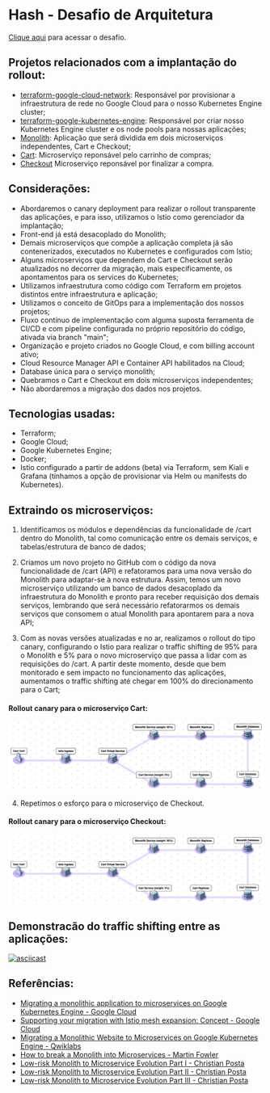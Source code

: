 # Hash - Desafio de Arquitetura

[Clique aqui](https://github.com/hashlab/hiring/blob/master/challenges/pt-br/sre-challenge.md) para acessar o desafio.

## Projetos relacionados com a implantação do rollout:

- [terraform-google-cloud-network](https://github.com/letsrockthefuture/terraform-google-cloud-network): Responsável por provisionar a infraestrutura de rede no Google Cloud para o nosso Kubernetes Engine cluster;
- [terraform-google-kubernetes-engine](https://github.com/letsrockthefuture/terraform-google-cloud-kubernetes-engine): Responsável por criar nosso Kubernetes Engine cluster e os node pools para nossas aplicações;
- [Monolith](https://github.com/letsrockthefuture/monolith): Aplicação que será dividida em dois microserviços independentes, Cart e Checkout;
- [Cart](https://github.com/letsrockthefuture/cart): Microserviço reponsável pelo carrinho de compras;
- [Checkout](https://github.com/letsrockthefuture/checkout) Microserviço reponsável por finalizar a compra.

## Considerações:

- Abordaremos o canary deployment para realizar o rollout transparente das aplicações, e para isso, utilizamos o Istio como gerenciador da implantação;
- Front-end já está desacoplado do Monolith;
- Demais microserviços que compõe a aplicação completa já são contenerizados, executados no Kubernetes e configurados com Istio;
- Alguns microserviços que dependem do Cart e Checkout serão atualizados no decorrer da migração, mais especificamente, os apontamentos para os services do Kubernetes;
- Utilizamos infraestrutura como código com Terraform em projetos distintos entre infraestrutura e aplicação;
- Utilizamos o conceito de GitOps para a implementação dos nossos projetos;
- Fluxo contínuo de implementação com alguma suposta ferramenta de CI/CD e com pipeline configurada no próprio repositório do código, ativada via branch "main";
- Organização e projeto criados no Google Cloud, e com billing account ativo;
- Cloud Resource Manager API e Container API habilitados na Cloud;
- Database única para o serviço monolith;
- Quebramos o Cart e Checkout em dois microserviços independentes;
- Não abordaremos a migração dos dados nos projetos.

## Tecnologias usadas:

- Terraform;
- Google Cloud;
- Google Kubernetes Engine;
- Docker;
- Istio configurado a partir de addons (beta) via Terraform, sem Kiali e Grafana (tínhamos a opção de provisionar via Helm ou manifests do Kubernetes).

## Extraindo os microserviços:

1. Identificamos os módulos e dependências da funcionalidade de /cart dentro do Monolith, tal como comunicação entre os demais serviços, e tabelas/estrutura de banco de dados;

2. Criamos um novo projeto no GitHub com o código da nova funcionalidade de /cart (API) e refatoramos para uma nova versão do Monolith para adaptar-se à nova estrutura. Assim, temos um novo microserviço utilizando um banco de dados desacoplado da infraestrutura do Monolith e pronto para receber requisição dos demais serviços, lembrando que será necessário refatorarmos os demais serviços que consomem o atual Monolith para apontarem para a nova API;

3. Com as novas versões atualizadas e no ar, realizamos o rollout do tipo canary, configurando o Istio para realizar o traffic shifting de 95% para o Monolith e 5% para o novo microserviço que passa a lidar com as requisições do /cart. A partir deste momento, desde que bem monitorado e sem impacto no funcionamento das aplicações, aumentamos o traffic shifting até chegar em 100% do direcionamento para o Cart;

#### Rollout canary para o microserviço Cart:

![alt text](images/cart_canary.png)

4. Repetimos o esforço para o microserviço de Checkout.

#### Rollout canary para o microserviço Checkout:

![alt text](images/cart_canary.png)

## Demonstracão do traffic shifting entre as aplicações:

[![asciicast](https://asciinema.org/a/376345.svg)](https://asciinema.org/a/376345)

## Referências:

- [Migrating a monolithic application to microservices on Google Kubernetes Engine - Google Cloud](https://cloud.google.com/solutions/migrating-a-monolithic-app-to-microservices-gke)
- [Supporting your migration with Istio mesh expansion: Concept - Google Cloud](https://cloud.google.com/solutions/supporting-your-migration-with-istio-mesh-expansion-concept)
- [Migrating a Monolithic Website to Microservices on Google Kubernetes Engine - Qwiklabs](https://www.qwiklabs.com/focuses/11953?parent=catalog)
- [How to break a Monolith into Microservices - Martin Fowler](https://martinfowler.com/articles/break-monolith-into-microservices.html)
- [Low-risk Monolith to Microservice Evolution Part I - Christian Posta](https://blog.christianposta.com/microservices/low-risk-monolith-to-microservice-evolution/)
- [Low-risk Monolith to Microservice Evolution Part II - Christian Posta](https://blog.christianposta.com/microservices/low-risk-monolith-to-microservice-evolution-part-ii/)
- [Low-risk Monolith to Microservice Evolution Part III - Christian Posta](https://blog.christianposta.com/microservices/low-risk-monolith-to-microservice-evolution-part-iii/)